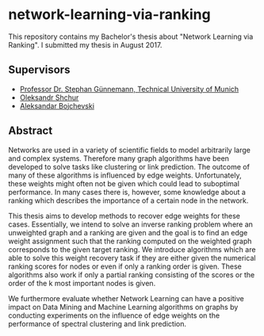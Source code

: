 # network-learning-via-ranking
This repository contains my Bachelor's thesis about "Network Learning via Ranking". I submitted my thesis in August 2017.

## Supervisors
* [Professor Dr. Stephan Günnemann, Technical University of Munich](http://www.kdd.in.tum.de/team/guennemann/)
* [Oleksandr Shchur](http://www.kdd.in.tum.de/team/oleksandr-shchur/)
* [Aleksandar Bojchevski](http://www.kdd.in.tum.de/team/bojchevski/)

## Abstract
Networks are used in a variety of scientific fields to model arbitrarily large and complex systems. Therefore many graph algorithms have been developed to solve tasks like clustering or link prediction. The outcome of many of these algorithms is influenced by edge weights. Unfortunately, these weights might often not be given which could lead to suboptimal performance. In many cases there is, however, some knowledge about a ranking which describes the importance of a certain node in the network.

This thesis aims to develop methods to recover edge weights for these cases. Essentially, we intend to solve an inverse ranking problem where an unweighted graph and a ranking are given and the goal is to find an edge weight assignment such that the ranking computed on the weighted graph corresponds to the given target ranking. We introduce algorithms which are able to solve this weight recovery task if they are either given the numerical ranking scores for nodes or even if only a ranking order is given. These algorithms also work if only a partial ranking consisting of the scores or the order of the k most important nodes is given.

We furthermore evaluate whether Network Learning can have a positive impact on Data Mining and Machine Learning algorithms on graphs by conducting experiments on the influence of edge weights on the performance of spectral clustering and link prediction.

